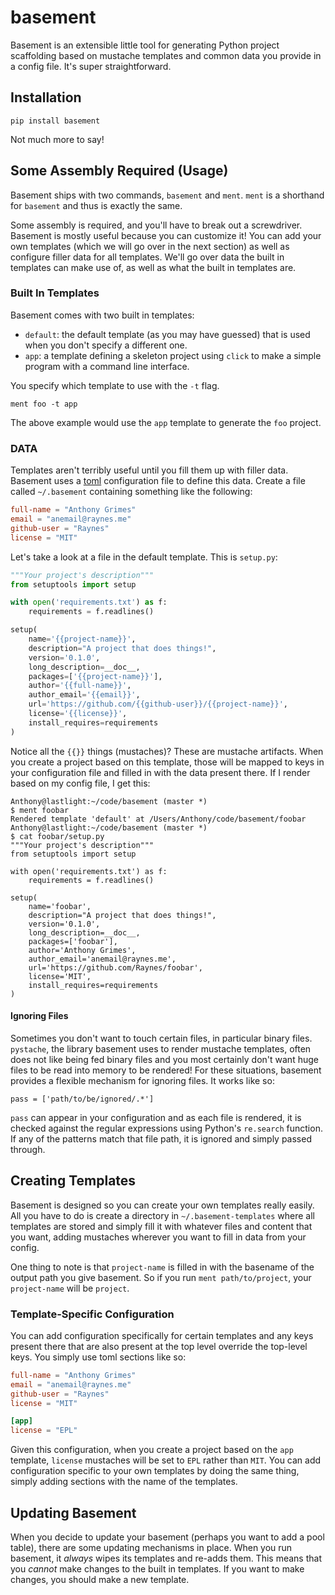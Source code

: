 # basement

Basement is an extensible little tool for generating Python project scaffolding
based on mustache templates and common data you provide in a config file. It's
super straightforward.

## Installation

```
pip install basement
```

Not much more to say!

## Some Assembly Required (Usage)

Basement ships with two commands, `basement` and `ment`. `ment` is a shorthand
for `basement` and thus is exactly the same.

Some assembly is required, and you'll have to break out a screwdriver. Basement
is mostly useful because you can customize it! You can add your own templates
(which we will go over in the next section) as well as configure filler data for
all templates. We'll go over data the built in templates can make use of, as
well as what the built in templates are.

### Built In Templates

Basement comes with two built in templates:

* `default`: the default template (as you may have guessed) that is used when
  you don't specify a different one.
* `app`: a template defining a skeleton project using `click` to make a simple
  program with a command line interface.

You specify which template to use with the `-t` flag.

```
ment foo -t app
```

The above example would use the `app` template to generate the `foo` project.

### DATA

Templates aren't terribly useful until you fill them up with filler
data. Basement uses a [toml](https://github.com/toml-lang/toml) configuration
file to define this data. Create a file called `~/.basement` containing
something like the following:

```toml
full-name = "Anthony Grimes"
email = "anemail@raynes.me"
github-user = "Raynes"
license = "MIT"
```

Let's take a look at a file in the default template. This is `setup.py`:

```python
"""Your project's description"""
from setuptools import setup

with open('requirements.txt') as f:
    requirements = f.readlines()

setup(
    name='{{project-name}}',
    description="A project that does things!",
    version='0.1.0',
    long_description=__doc__,
    packages=['{{project-name}}'],
    author='{{full-name}}',
    author_email='{{email}}',
    url='https://github.com/{{github-user}}/{{project-name}}',
    license='{{license}}',
    install_requires=requirements
)
```

Notice all the `{{}}` things (mustaches)? These are mustache artifacts. When you
create a project based on this template, those will be mapped to keys in your
configuration file and filled in with the data present there. If I render based
on my config file, I get this:

```
Anthony@lastlight:~/code/basement (master *)
$ ment foobar
Rendered template 'default' at /Users/Anthony/code/basement/foobar
Anthony@lastlight:~/code/basement (master *)
$ cat foobar/setup.py
"""Your project's description"""
from setuptools import setup

with open('requirements.txt') as f:
    requirements = f.readlines()

setup(
    name='foobar',
    description="A project that does things!",
    version='0.1.0',
    long_description=__doc__,
    packages=['foobar'],
    author='Anthony Grimes',
    author_email='anemail@raynes.me',
    url='https://github.com/Raynes/foobar',
    license='MIT',
    install_requires=requirements
)
```

#### Ignoring Files

Sometimes you don't want to touch certain files, in particular binary
files. `pystache`, the library basement uses to render mustache templates, often
does not like being fed binary files and you most certainly don't want huge
files to be read into memory to be rendered! For these situations, basement
provides a flexible mechanism for ignoring files. It works like so:

```
pass = ['path/to/be/ignored/.*']
```

`pass` can appear in your configuration and as each file is rendered, it is
checked against the regular expressions using Python's `re.search` function. If
any of the patterns match that file path, it is ignored and simply passed through.

## Creating Templates

Basement is designed so you can create your own templates really easily. All you
have to do is create a directory in `~/.basement-templates` where all templates
are stored and simply fill it with whatever files and content that you want,
adding mustaches wherever you want to fill in data from your config.

One thing to note is that `project-name` is filled in with the basename of the
output path you give basement. So if you run `ment path/to/project`, your
`project-name` will be `project`.

### Template-Specific Configuration

You can add configuration specifically for certain templates and any keys
present there that are also present at the top level override the top-level
keys. You simply use toml sections like so:

```toml
full-name = "Anthony Grimes"
email = "anemail@raynes.me"
github-user = "Raynes"
license = "MIT"

[app]
license = "EPL"
```

Given this configuration, when you create a project based on the `app` template,
`license` mustaches will be set to `EPL` rather than `MIT`. You can add
configuration specific to your own templates by doing the same thing, simply
adding sections with the name of the templates.

## Updating Basement

When you decide to update your basement (perhaps you want to add a pool table),
there are some updating mechanisms in place. When you run basement, it _always_
wipes its templates and re-adds them. This means that you *cannot* make changes
to the built in templates. If you want to make changes, you should make a new
template. 

